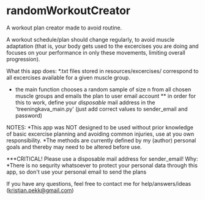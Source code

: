 # randomWorkoutCreator
A workout plan creator made to avoid routine.

A workout schedule/plan should change regularly, to avoid muscle adaptation (that is, your body gets used to the excercises you are doing and focuses on your 
    performance in only these movements, limiting overall progression).

What this app does:
  *.txt files stored in resources/excercises/ correspond to all excercises available for a given muscle group.
  * the main function chooses a random sample of size n from all chosen muscle groups and emails the plan to user email account
  ** in order for this to work, define your *disposable* mail address in the 'treeningkava_main.py' (just add correct values to sender_email and password)
  
NOTES:
  *This app was NOT designed to be used without prior knowledge of basic excercise planning and avoiding common injuries, use at you own responsibility.
  *The methods are currently defined by my (author) personal goals and thereby may need to be altered before use.
  
  ***CRITICAL! Please use a disposable mail address for sender_email! Why:
  *There is no sequrity whatsoever to protect your personal data through this app, so don't use your personal email to send the plans
  
  
If you have any questions, feel free to contact me for help/answers/ideas (kristjan.pekk@gmail.com)
  
